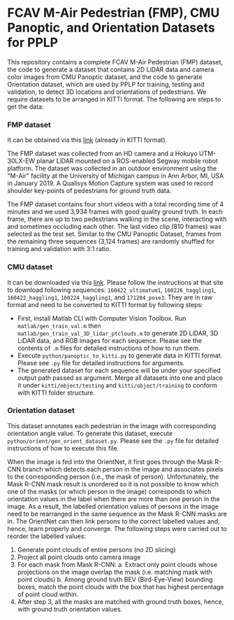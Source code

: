 # FCAV M-Air Pedestrian (FMP), CMU Panoptic, and Orientation Datasets for PPLP

This repository contains a complete FCAV M-Air Pedestrian (FMP) dataset, the code to generate a dataset that contains 2D LiDAR data and camera color images from CMU Panoptic dataset, and the code to generate Orientation dataset, which are used by PPLP for training, testing and validation, to detect 3D locations and orientations of pedestrians. We require datasets to be arranged in KITTI format. The following are steps to get the data:

### FMP dataset

It can be obtained via this [link](https://drive.google.com/open?id=13wOtYRuulcZwcItULLmrLc5jxNUIHoG_) (already in KITTI format).

The FMP dataset was collected from an HD camera and a Hokuyo UTM-30LX-EW planar LiDAR mounted on a ROS-enabled Segway mobile robot platform. The dataset was collected in an outdoor environment using the "M-Air" facility at the University of Michigan campus in Ann Arbor, MI, USA in January 2019. A Qualisys Motion Capture system was used to record shoulder key-points of pedestrians for ground truth data. 

The FMP dataset contains four short videos with a total recording time of 4 minutes and we used 3,934 frames with good quality ground truth. In each frame, there are up to two pedestrians walking in the scene, interacting with and sometimes occluding each other. The last video clip (810 frames) was selected as the test set. Similar to the CMU Panoptic Dataset, frames from the remaining three sequences (3,124 frames) are randomly shuffled for training and validation with 3:1 ratio.

### CMU dataset

It can be downloaded via this [link](http://domedb.perception.cs.cmu.edu/dataset.html). Please follow the instructions at that site to download following sequences: `160422_ultimatum1`, `160226_haggling1`, `160422_haggling1`, `160224_haggling1`, and `171204_pose3`. They are in raw format and need to be converted to KITTI format by following steps: 

- First, install Matlab CLI with Computer Vision Toolbox. Run `matlab/gen_train_val.m` then `matlab/gen_train_val_3D_lidar_ptclouds.m` to generate 2D LiDAR, 3D LiDAR data, and RGB images for each sequence. Please see the contents of `.m` files for detailed instructions of how to run them.
- Execute `python/panoptic_to_kitti.py` to generate data in KITTI format.  Please see `.py` file for detailed instructions for arguments.
- The generated dataset for each sequence will be under your specified output path passed as argument. Merge all datasets into one and place it under `kitti/object/testing` and `kitti/object/training` to conform with KITTI folder structure.

### Orientation dataset

This dataset annotates each pedestrian in the image with corresponding orientation angle value.
To generate this dataset, execute `python/orient/gen_orient_dataset.py`. Please see the `.py` file for detailed instructions of how to execute this file.

When the image is fed into the OrientNet, it first goes through the Mask R-CNN branch which detects each person in the image and associates pixels to the corresponding person (i.e., the mask of person). Unfortunately, the Mask R-CNN mask result is unordered so it is not possible to know which one of the masks (or which person in the image) corresponds to which orientation values in the label when there are more than one person in the image. As a result, the labelled orientation values of persons in the image need to be rearranged in the same sequence as the Mask R-CNN masks are in. The OrientNet can then link persons to the correct labelled values and, hence, learn properly and converge. The following steps were carried out to reorder the labelled values: 

1. Generate point clouds of entire persons (no 2D slicing)
2. Project all point clouds onto camera image
3. For each mask from Mask R-CNN:
    a. Extract only point clouds whose projections on the image overlap the mask (i.e. matching mask with point clouds)
	b. Among ground truth BEV (Bird-Eye-View) bounding boxes, match the point clouds with the box that has highest percentage of point cloud within.
4. After step 3, all the masks are matched with ground truth boxes, hence, with ground truth orientation values.

